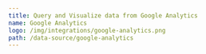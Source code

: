 ```yaml
---
title: Query and Visualize data from Google Analytics
name: Google Analytics
logo: /img/integrations/google-analytics.png
path: /data-source/google-analytics
---
```

